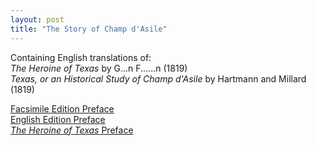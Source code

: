```yaml
---
layout: post
title: "The Story of Champ d'Asile"
---
```

Containing English translations of:<br/>
*The Heroine of Texas* by G...n F......n (1819)<br/>
*Texas, or an Historical Study of Champ d'Asile* by Hartmann and Millard (1819)<br/>

[Facsimile Edition Preface](/texas/01-intro.html)<br/>
[English Edition Preface](/texas/02-english-preface.html)<br/>
[*The Heroine of Texas* Preface](/texas/03-original-preface.html)<br/>
